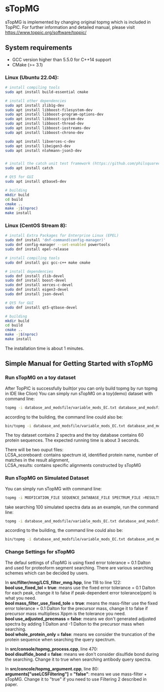 # sTopMG
sTopMG is implemented by changing original topmg which is included in TopPIC. 
For further information and detailed manual, please visit https://www.toppic.org/software/toppic/

## System requirements

* GCC version higher than 5.5.0 for C++14 support
* CMake (>= 3.1)

### Linux (Ubuntu 22.04):

```sh
# install compiling tools
sudo apt install build-essential cmake

# install other dependencies
sudo apt install zlib1g-dev 
sudo apt install libboost-filesystem-dev 
sudo apt install libboost-program-options-dev 
sudo apt install libboost-system-dev 
sudo apt install libboost-thread-dev 
sudo apt install libboost-iostreams-dev 
sudo apt install libboost-chrono-dev 

sudo apt install libxerces-c-dev  
sudo apt install libeigen3-dev 
sudo apt install nlohmann-json3-dev


# install the catch unit test framework (https://github.com/philsquared/Catch)
sudo apt install catch

# Qt5 for GUI
sudo apt install qtbase5-dev

# building
mkdir build
cd build
cmake ..
make -j$(nproc)
make install
```

### Linux (CentOS Stream 8):

```sh
# install Extra Packages for Enterprise Linux (EPEL)
sudo dnf install 'dnf-command(config-manager)'
sudo dnf config-manager --set-enabled powertools
sudo dnf install epel-release 

# install compiling tools
sudo dnf install gcc gcc-c++ make cmake

# install dependencies
sudo dnf install zlib-devel
sudo dnf install boost-devel 
sudo dnf install xerces-c-devel
sudo dnf install eigen3-devel
sudo dnf install json-devel

# Qt5 for GUI
sudo dnf install qt5-qtbase-devel

# building
mkdir build
cd build
cmake ..
make -j$(nproc)
make install
```

The installation time is about 1 minutes. 

## Simple Manual for Getting Started with sTopMG
### Run sTopMG on a toy dataset
After TopPIC is successfully built(or you can only build topmg by run topmg in IDE like Clion)
You can simply run sTopMG on a toy(demo) dataset with command line:
```sh
topmg -i database_and_modsfile/variable_mods_EC.txt database_and_modsfile/Test.fasta MSDataset/Test/test_ms2.msalign > MSDataset/Test/results
```
according to the building, the command line could also be:
```sh
bin/topmg -i database_and_modsfile/variable_mods_EC.txt database_and_modsfile/Test.fasta MSDataset/Test/test_ms2.msalign > MSDataset/Test/results
```
The toy dataset contains 2 spectra and the toy database contains 60 protein sequences. The expected running time is about 3 seconds. 

There will be two ouput files: \
LCSA_scoreboard: contains spectrum id, identified protein name, number of matches in the result alignment, \
LCSA_results: contains specific alignments constructed by sTopMG

### Run sTopMG on Simulated Dataset
You can simply run sTopMG with command line:
```sh
topmg -i MODFICATION_FILE SEQUENCE_DATABASE_FILE SPECTRUM_FILE >RESULTS_FILE
```
take searching 100 simulated spectra data as an example, run the command line:
```sh
topmg -i database_and_modsfile/variable_mods_EC.txt database_and_modsfile/EC_canonical.fasta MSDataset/100SimulatedDataset/100_sim_ms2.msalign > MSDataset/100SimulatedDataset/results
```
according to the building, the command line could also be:
```sh
bin/topmg -i database_and_modsfile/variable_mods_EC.txt database_and_modsfile/EC_canonical.fasta MSDataset/100SimulatedDataset/100_sim_ms2.msalign > MSDataset/100SimulatedDataset/results
```
### Change Settings for sTopMG
The defaul settings of sTopMG is using fixed error tolerance = 0.1 Dalton and used for proteoform segment searching.
There are various searching schemes which can be decided by users.

In **src/filter/mng/LCS_filter_mng.hpp**, line 118 to line 122:\
**bool use_fixed_tol = true**: means use the fixed error tolerance = 0.1 Dalton for each peak, change it to false if peak-dependent error tolerance(ppm) is what you need.\
**bool mass_filter_use_fixed_tole = true**: means the mass-filter use the fixed error tolerance = 0.1 Dalton for the precursor mass, change it to false if precursor mass multipliess Xppm is the tolerance you need.\
**bool use_adjusted_precmass = false**: means we don't generated adjusted spectra by adding 1 Dalton and -1 Dalton to the precursor mass when searching.\
**bool whole_protein_only = false**: means we consider the truncation of the protein sequence when searching the query spectrum.


In **src/console/topmg_process.cpp**, line 470:\
**bool disulfide_bond = false**: means we don't consider disulfide bond during the searching. Change it to true when searching antibody query spectra.

In **src/concole/topmg_argument.cpp**, line 80:\
**arguments["useLCSFiltering"] = "false"**: means we use mass-filter + sTopMG. Change it to "true" if you need to use Filtering 2 described in paper.







